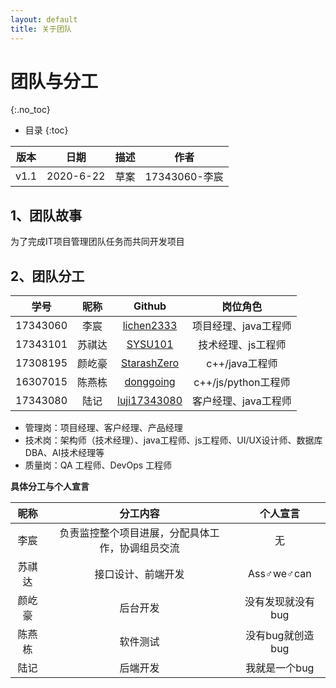 ```yaml
---
layout: default
title: 关于团队
---
```


# 团队与分工
{:.no_toc}

* 目录
{:toc}

| 版本 |   日期    | 描述 |  作者   |
| :--: | :-------: | :--: | :-----: |
| v1.1 | 2020-6-22 | 草案 | 17343060-李宸|

## 1、团队故事

为了完成IT项目管理团队任务而共同开发项目

## 2、团队分工

|学号|昵称|Github|岗位角色|
|:--:|:--:|:--:|:--:|
|17343060|李宸|[lichen2333](https://github.com/lichen2333)|项目经理、java工程师|
|17343101|苏祺达|[SYSU101](https://github.com/SYSU101)|技术经理、js工程师|
|17308195|颜屹豪|[StarashZero](https://github.com/StarashZero)|c++/java工程师|
|16307015|陈燕栋|[donggoing](https://github.com/donggoing)|c++/js/python工程师|
|17343080|陆记|[luji17343080](https://github.com/luji17343080)|客户经理、java工程师|

* 管理岗：项目经理、客户经理、产品经理
* 技术岗：架构师（技术经理）、java工程师、js工程师、UI/UX设计师、数据库DBA、AI技术经理等
* 质量岗：QA 工程师、DevOps 工程师


**具体分工与个人宣言**

|昵称|分工内容|个人宣言|
|:--:|:--:|:--:|
|李宸|负责监控整个项目进展，分配具体工作，协调组员交流|无|
|苏祺达|接口设计、前端开发|Ass♂we♂can|
|颜屹豪|后台开发|没有发现就没有bug|
|陈燕栋|软件测试|没有bug就创造bug|
|陆记|后端开发|我就是一个bug|
